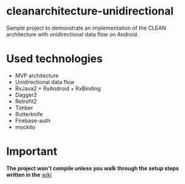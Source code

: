 # cleanarchitecture-unidirectional
Sample project to demonstrate an implementation of the CLEAN architecture with unidirectional data flow on Android.

# Used technologies
* MVP architecture
* Unidirectional data flow
* RxJava2 + RxAndroid + RxBinding
* Dagger2
* Retrofit2
* Timber
* Butterknife
* Firebase-auth
* mockito

# Important
__The project won't compile unless you walk through the setup steps written in the__ [wiki](https://github.com/sztomek/cleanarchitecture-unidirectional/wiki)